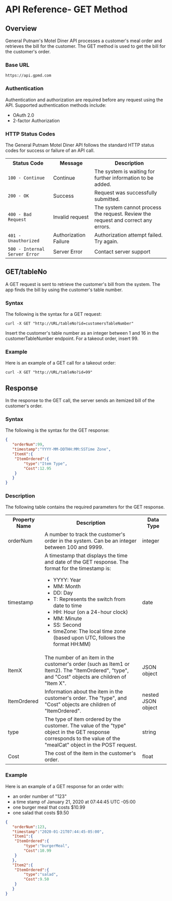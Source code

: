 # API Reference- GET Method

## Overview

General Putnam's Motel Diner API processes a customer's meal order and retrieves the bill for the customer. The GET method is used to get the bill for the customer's order.

### Base URL

```
https://api.gpmd.com
```

### Authentication

Authentication and authorization are required before any request using the API. Supported authentication methods include:
* OAuth 2.0
* 2-factor Authorization
  
### HTTP Status Codes

The General Putnam Motel Diner API follows the standard HTTP status codes for success or failure of an API call.

<table>
	<tr>
		<th>Status Code</th>
		<th>Message</th>
    <th>Description</th>
	</tr>
  <tr>
    <td><code>100 - Continue</code></td>
    <td>Continue</td>
    <td>The system is waiting for further information to be added.</td>
  </tr>
	<tr>
		<td><code>200 - OK</code></td>
    <td>Success</td>
		<td>Request was successfully submitted.</td>
  </tr>
	<tr>
		<td><code>400 - Bad Request</code></td>
    <td>Invalid request</td>
		<td>The system cannot process the request. Review the request and correct any errors.</td>
	</tr>
  <tr>
		<td><code>401 - Unauthorized</code></td>
    <td>Authorization Failure</td>
		<td>Authorization attempt failed. Try again. </td>
	</tr>
 <tr>
   <td><code>500 - Internal Server Error</code></td>
   <td>Server Error</td>
   <td> Contact server support</td>
 </tr>
</table>

## GET/tableNo

A GET request is sent to retrieve the customer's bill from the system. The app finds the bill by using the customer's table number.

### Syntax

The following is the syntax for a GET request:

```
curl -X GET "http://URL/tableNo?id=customersTableNumber"
```

Insert the customer's table number as an integer between 1 and 16 in the customerTableNumber endpoint. For a takeout order, insert 99.

### Example

Here is an example of a GET call for a takeout order:
```
curl -X GET "http://URL/tableNo?id=99"
```
## Response

In the response to the GET call, the server sends an itemized bill of the customer's order.

### Syntax

The following is the syntax for the GET response:

``` JSON
{
   "orderNum":99,  
   "timestamp":"YYYY-MM-DDTHH:MM:SSTime Zone",  
   "ItemX":{  
  	"ItemOrdered":{  
     	"type":"Item Type",  
     	"Cost":12.95
  	}  
   } 
}
```
### Description

The following table contains the required parameters for the GET response.

<table> 
  <tr><th> Property Name</th>
    <th>Description</th>
    <th>Data Type</th>
  </tr>
  <tr>
    <td>orderNum</td>
    <td>A number to track the customer's order in the system. Can be an integer between 100 and 9999.</td>
    <td>integer</td>
  </tr>
  <tr>
    <td>timestamp</td>
    <td> A timestamp that displays the time and date of the GET response. The format for the timestamp is:
    <ul>
      <li>YYYY: Year</li>
      <li>MM: Month</li>
      <li>DD: Day</li>
      <li>T: Represents the switch from date to time</li>
      <li>HH: Hour (on a 24-hour clock)</li>
      <li>MM: Minute</li>
      <li>SS: Second</li>
      <li>timeZone: The local time zone (based upon UTC, follows the format HH:MM)</li>
    </ul>
    </td>
    <td>date</td></tr>
    <tr>
    <td>ItemX</td>
    <td>The number of an item in the customer's order (such as Item1 or Item2). The "ItemOrdered", "type", and "Cost" objects are children of "Item X". </td>
    <td>JSON object</td>
  </tr>
  <tr>
    <td>ItemOrdered</td>
    <td>Information about the item in the customer's order. The "type", and "Cost" objects are children of "ItemOrdered".</td>
    <td>nested JSON object</td>
  </tr>
  <tr>
    <td>type</td>
    <td>The type of item ordered by the customer. The value of the "type" object in the GET response corresponds to the value of the "mealCat" object in the POST request.</td>
    <td>string</td>
  </tr>
  <tr>
    <td>Cost</td>
    <td>The cost of the item in the customer's order.</td>
    <td>float</td>
  </tr>
</table>

### Example

Here is an example of a GET response for an order with:
* an order number of "123"
* a time stamp of January 21, 2020 at 07:44:45 UTC -05:00
* one burger meal that costs $10.99
* one salad that costs $9.50
  
```json
{
   "orderNum":123,
   "timestamp":"2020-01-21T07:44:45-05:00",
   "Item1":{
  	"ItemOrdered":{
     	"type":"burgerMeal",
     	"Cost":10.99
  	}
   },
   "Item2":{
  	"ItemOrdered":{
     	"type":"salad",
     	"Cost":9.50
  	}
   }
}
```
